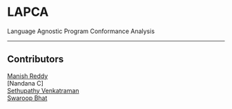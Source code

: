 # LAPCA
Language Agnostic Program Conformance Analysis

-----

## Contributors  
[Manish Reddy](https://github.com/Manish-22/)  
[Nandana C]   
[Sethupathy Venkatraman](https://github.com/sethupathyrv)  
[Swaroop Bhat](https://github.com/Soupy710)  

